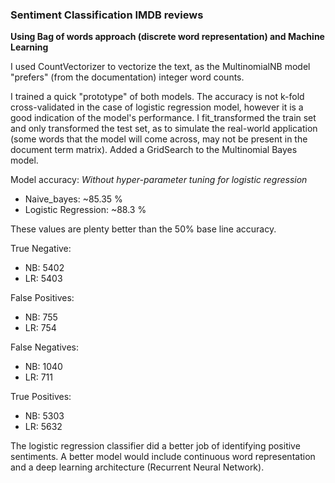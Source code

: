### Sentiment Classification IMDB reviews

**Using Bag of words approach (discrete word representation) and Machine Learning**

I used CountVectorizer to vectorize the text, as the MultinomialNB model "prefers" (from the documentation) integer word counts.

I trained a quick "prototype" of both models. The accuracy is not k-fold cross-validated in the case of logistic regression model, however it is a good indication of the model's performance. I fit_transformed the train set and only transformed the test set, as to simulate the real-world application (some words that the model will come across, may not be present in the document term matrix). Added a GridSearch to the Multinomial Bayes model.

Model accuracy: *Without hyper-parameter tuning for logistic regression*

- Naive_bayes: ~85.35 %
- Logistic Regression: ~88.3 %

These values are plenty better than the 50% base line accuracy.

True Negative:
- NB: 5402
- LR: 5403

False Positives:
- NB: 755
- LR: 754

False Negatives:
- NB: 1040
- LR: 711

True Positives:
- NB: 5303
- LR: 5632

The logistic regression classifier did a better job of identifying positive sentiments.
A better model would include continuous word representation and a deep learning architecture (Recurrent Neural Network).
